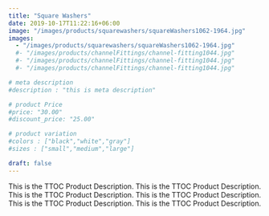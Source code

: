 ```yaml
---
title: "Square Washers"
date: 2019-10-17T11:22:16+06:00
image: "/images/products/squarewashers/squareWashers1062-1964.jpg"
images: 
  - "/images/products/squarewashers/squareWashers1062-1964.jpg"
  #- "/images/products/channelFittings/channel-fitting1044.jpg"
  #- "/images/products/channelFittings/channel-fitting1044.jpg"
  #- "/images/products/channelFittings/channel-fitting1044.jpg"

# meta description
#description : "this is meta description"

# product Price
#price: "30.00"
#discount_price: "25.00"

# product variation
#colors : ["black","white","gray"]
#sizes : ["small","medium","large"]

draft: false
---
```


This is the TTOC Product Description. This is the TTOC Product Description. This is the TTOC Product Description. This is the TTOC Product Description. This is the TTOC Product Description. This is the TTOC Product Description. 